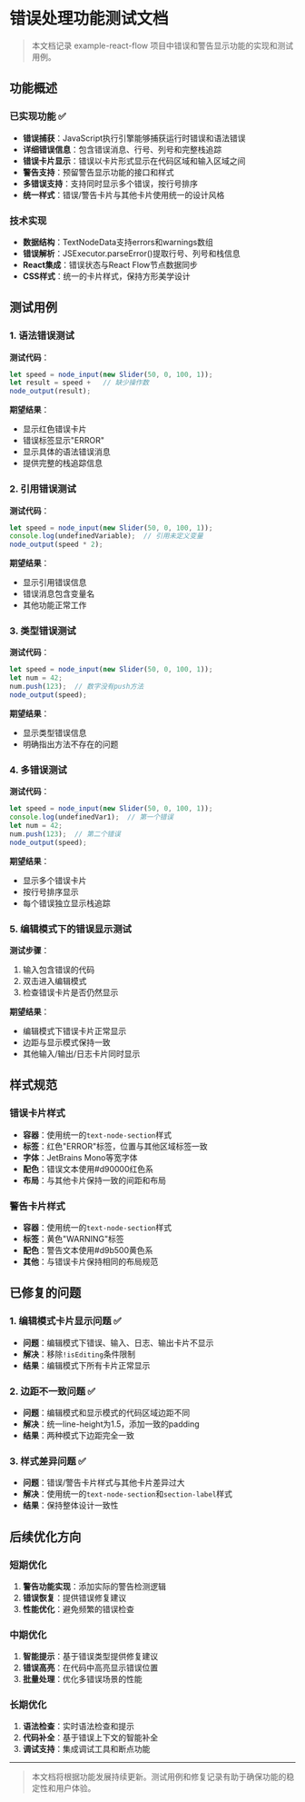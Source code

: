 # 错误处理功能测试文档

> 本文档记录 example-react-flow 项目中错误和警告显示功能的实现和测试用例。

## 功能概述

### 已实现功能 ✅
- **错误捕获**：JavaScript执行引擎能够捕获运行时错误和语法错误
- **详细错误信息**：包含错误消息、行号、列号和完整栈追踪
- **错误卡片显示**：错误以卡片形式显示在代码区域和输入区域之间
- **警告支持**：预留警告显示功能的接口和样式
- **多错误支持**：支持同时显示多个错误，按行号排序
- **统一样式**：错误/警告卡片与其他卡片使用统一的设计风格

### 技术实现
- **数据结构**：TextNodeData支持errors和warnings数组
- **错误解析**：JSExecutor.parseError()提取行号、列号和栈信息
- **React集成**：错误状态与React Flow节点数据同步
- **CSS样式**：统一的卡片样式，保持方形美学设计

## 测试用例

### 1. 语法错误测试

**测试代码**：
```javascript
let speed = node_input(new Slider(50, 0, 100, 1));
let result = speed +   // 缺少操作数
node_output(result);
```

**期望结果**：
- 显示红色错误卡片
- 错误标签显示"ERROR"
- 显示具体的语法错误消息
- 提供完整的栈追踪信息

### 2. 引用错误测试

**测试代码**：
```javascript
let speed = node_input(new Slider(50, 0, 100, 1));
console.log(undefinedVariable);  // 引用未定义变量
node_output(speed * 2);
```

**期望结果**：
- 显示引用错误信息
- 错误消息包含变量名
- 其他功能正常工作

### 3. 类型错误测试

**测试代码**：
```javascript
let speed = node_input(new Slider(50, 0, 100, 1));
let num = 42;
num.push(123);  // 数字没有push方法
node_output(speed);
```

**期望结果**：
- 显示类型错误信息
- 明确指出方法不存在的问题

### 4. 多错误测试

**测试代码**：
```javascript
let speed = node_input(new Slider(50, 0, 100, 1));
console.log(undefinedVar1);  // 第一个错误
let num = 42;
num.push(123);  // 第二个错误
node_output(speed);
```

**期望结果**：
- 显示多个错误卡片
- 按行号排序显示
- 每个错误独立显示栈追踪

### 5. 编辑模式下的错误显示测试

**测试步骤**：
1. 输入包含错误的代码
2. 双击进入编辑模式
3. 检查错误卡片是否仍然显示

**期望结果**：
- 编辑模式下错误卡片正常显示
- 边距与显示模式保持一致
- 其他输入/输出/日志卡片同时显示

## 样式规范

### 错误卡片样式
- **容器**：使用统一的`text-node-section`样式
- **标签**：红色"ERROR"标签，位置与其他区域标签一致
- **字体**：JetBrains Mono等宽字体
- **配色**：错误文本使用#d90000红色系
- **布局**：与其他卡片保持一致的间距和布局

### 警告卡片样式
- **容器**：使用统一的`text-node-section`样式  
- **标签**：黄色"WARNING"标签
- **配色**：警告文本使用#d9b500黄色系
- **其他**：与错误卡片保持相同的布局规范

## 已修复的问题

### 1. 编辑模式卡片显示问题 ✅
- **问题**：编辑模式下错误、输入、日志、输出卡片不显示
- **解决**：移除`!isEditing`条件限制
- **结果**：编辑模式下所有卡片正常显示

### 2. 边距不一致问题 ✅  
- **问题**：编辑模式和显示模式的代码区域边距不同
- **解决**：统一line-height为1.5，添加一致的padding
- **结果**：两种模式下边距完全一致

### 3. 样式差异问题 ✅
- **问题**：错误/警告卡片样式与其他卡片差异过大
- **解决**：使用统一的`text-node-section`和`section-label`样式
- **结果**：保持整体设计一致性

## 后续优化方向

### 短期优化
1. **警告功能实现**：添加实际的警告检测逻辑
2. **错误恢复**：提供错误修复建议
3. **性能优化**：避免频繁的错误检查

### 中期优化  
1. **智能提示**：基于错误类型提供修复建议
2. **错误高亮**：在代码中高亮显示错误位置
3. **批量处理**：优化多错误场景的性能

### 长期优化
1. **语法检查**：实时语法检查和提示
2. **代码补全**：基于错误上下文的智能补全
3. **调试支持**：集成调试工具和断点功能

---

> 本文档将根据功能发展持续更新。测试用例和修复记录有助于确保功能的稳定性和用户体验。 